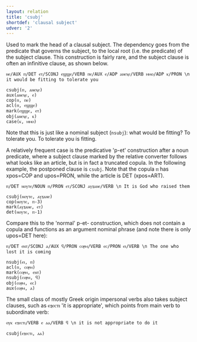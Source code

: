 ```yaml
---
layout: relation
title: 'csubj'
shortdef: 'clausal subject'
udver: '2'
---
```


Used to mark the head of a clausal subject. The dependency goes from the predicate that governs the subject, to the local root (i.e. the predicate) of the subject clause. This construction is fairly rare, and the subject clause is often an infinitive clause, as shown below.

~~~ sdparse
ⲛⲉ/AUX ⲡ/DET ⲉⲧ/SCONJ ⲉϣϣⲉ/VERB ⲡⲉ/AUX ⲉ/ADP ⲁⲛⲉⲭⲉ/VERB ⲙⲙⲟ/ADP ⲕ/PRON \n it would be fitting to tolerate you

csubj(ⲡ, ⲁⲛⲉⲭⲉ)
aux(ⲁⲛⲉⲭⲉ, ⲉ)
cop(ⲡ, ⲡⲉ)
acl(ⲡ, ⲉϣϣⲉ)
mark(ⲉϣϣⲉ, ⲉⲧ)
obj(ⲁⲛⲉⲭⲉ, ⲕ)
case(ⲕ, ⲙⲙⲟ)
~~~

Note that this is just like a nominal subject (`nsubj`): what would be fitting? To tolerate you. To tolerate you is fitting.

A relatively frequent case is the predicative 'p-et' construction after a noun predicate, where a subject clause marked by the relative converter follows what looks like an article, but is in fact a truncated copula. In the following example, the postponed clause is `csubj`. Note that the copula ⲡ has xpos=COP and upos=PRON, while the article is DET (xpos=ART).

~~~ sdparse
ⲡ/DET ⲛⲟⲩⲧⲉ/NOUN ⲡ/PRON ⲉⲧ/SCONJ ⲁⲩⲝⲁⲛⲉ/VERB \n It is God who raised them

csubj(ⲛⲟⲩⲧⲉ, ⲁⲩⲝⲁⲛⲉ)
cop(ⲛⲟⲩⲧⲉ, ⲡ-3)
mark(ⲁⲩⲝⲁⲛⲉ, ⲉⲧ)
det(ⲛⲟⲩⲧⲉ, ⲡ-1)
~~~

Compare this to the 'normal' p-et- construction, which does not contain a copula and functions as an argument nominal phrase (and note there is only upos=DET here):


~~~ sdparse
ⲡ/DET ⲉⲛⲧ/SCONJ ⲁ/AUX ϥ/PRON ⲥⲟⲣⲙ/VERB ⲉⲥ/PRON ⲉⲓ/VERB \n The one who lost it is coming

nsubj(ⲉⲓ, ⲡ)
acl(ⲡ, ⲥⲟⲣⲙ)
mark(ⲥⲟⲣⲙ, ⲉⲛⲧ)
nsubj(ⲥⲟⲣⲙ, ϥ)
obj(ⲥⲟⲣⲙ, ⲉⲥ)
aux(ⲥⲟⲣⲙ, ⲁ)
~~~


The small class of mostly Greek origin impersonal verbs also takes subject clauses, such as ⲉⲝⲉⲥⲧⲓ 'it is appropriate', which points from main verb to subordinate verb:

~~~ sdparse
ⲟⲩⲕ ⲉⲝⲉⲥⲧⲓ/VERB ⲉ ⲁⲁ/VERB ϥ \n it is not appropriate to do it

csubj(ⲉⲝⲉⲥⲧⲓ, ⲁⲁ)
~~~
<!-- Interlanguage links updated So kvě 14 19:03:21 CEST 2022 -->
